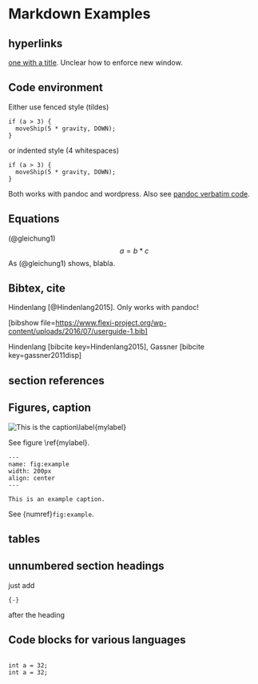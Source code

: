 # Markdown Examples
## hyperlinks
[one with a title](http://fsf.org "click here for a good time!"). Unclear how to enforce new window.

## Code environment
Either use fenced style (tildes) 

~~~~~~~
if (a > 3) {
  moveShip(5 * gravity, DOWN);
}
~~~~~~~

or indented style (4 whitespaces)

    if (a > 3) {
      moveShip(5 * gravity, DOWN);
    }

Both works with pandoc and wordpress. Also see [pandoc verbatim code](http://pandoc.org/README.html#verbatim-code-blocks "pandoc verbatim code").

## Equations
(@gleichung1) $$a=b*c$$
As (@gleichung1) shows, blabla.

## Bibtex, cite
Hindenlang [@Hindenlang2015]. Only works with pandoc!

[bibshow file=https://www.flexi-project.org/wp-content/uploads/2016/07/userguide-1.bib]

Hindenlang [bibcite key=Hindenlang2015], Gassner [bibcite key=gassner2011disp]


## section references
## Figures, caption
![This is the caption\label{mylabel}](https://www.flexi-project.org/wp-content/uploads/2016/01/M7_ROE_N7M10_q_0000060p2000000.jpg)

See figure \ref{mylabel}.


```{figure} figures/HOPR.png
---
name: fig:example
width: 200px
align: center
---

This is an example caption.
```
See {numref}`fig:example`.

## tables
## unnumbered section headings
  just add 

    {-}

 after the heading

## Code blocks for various languages

```{code-block} C

int a = 32;
int a = 32;

```
